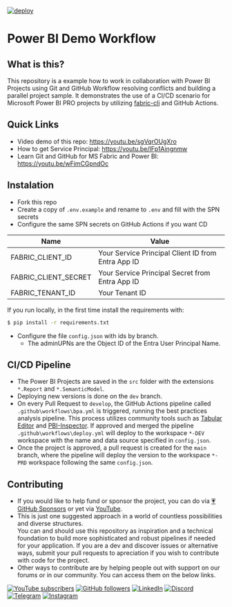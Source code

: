 [![deploy](https://github.com/alisonpezzott/merge_pbi_reports_sample/actions/workflows/deploy.yml/badge.svg)](https://github.com/alisonpezzott/merge_pbi_reports_sample/actions/workflows/deploy.yml)  
 

# Power BI Demo Workflow

## What is this?  

This repository is a example how to work in collaboration with Power BI Projects using Git and GitHub Workflow resolving conflicts and building a parallel project sample. 
It demonstrates the use of a CI/CD scenario for Microsoft Power BI PRO projects by utilizing [fabric-cli](https://aka.ms/fabric-cli) and GitHub Actions.  


## Quick Links  
- Video demo of this repo: https://youtu.be/sgVqrOUgXro  
- How to get Service Principal: https://youtu.be/IFp1Aingnmw  
- Learn Git and GitHub for MS Fabric and Power BI: https://youtu.be/wFimCGpndOc  


## Instalation 

- Fork this repo  
- Create a copy of `.env.example` and rename to `.env`  and fill with the SPN secrets    
- Configure the same SPN secrets on GitHub Actions if you want CD


|Name|Value|  
|---|---|  
|FABRIC_CLIENT_ID|Your Service Principal Client ID from Entra App ID|  
|FABRIC_CLIENT_SECRET|Your Service Principal Secret from Entra App ID|  
|FABRIC_TENANT_ID|Your Tenant ID|  


If you run locally, in the first time install the requirements with:    

```bash
$ pip install -r requirements.txt  
```

- Configure  the file `config.json` with ids by branch.  
  - The  adminUPNs are the Object ID of the Entra User Principal Name.  


## CI/CD Pipeline  

- The Power BI Projects are saved in the `src` folder with the extensions `*.Report` and `*.SemanticModel`.  
- Deploying new versions is done on the `dev` branch.  
- On every Pull Request to `develop`, the GitHub Actions pipeline called `.github\workflows\bpa.yml` is triggered, running the best practices analysis pipeline. This process utilizes community tools such as [Tabular Editor](https://github.com/TabularEditor/) and [PBI-Inspector](https://github.com/NatVanG/PBI-InspectorV2). If approved and merged the pipeline `.github\workflows\deploy.yml`  will deploy to the workspace `*-DEV` workspace with the name and data source specified in `config.json`.  
 - Once the project is approved, a pull request is created for the `main` branch, where the pipeline will deploy the version to the workspace `*-PRD` workspace following the same `config.json`.  


## Contributing  

- If you would like to help fund or sponsor the project, you can do via [💗 GitHub Sponsors](https://github.com/sponsors/alisonpezzott) or yet via [YouTube](https://youtube.com/@alisonpezzott).  
- This is just one suggested approach in a world of countless possibilities and diverse structures.  
You can and should use this repository as inspiration and a technical foundation to build more sophisticated and robust pipelines if needed for your application. If you are a dev and discover issues or alternative ways, submit your pull requests to apreciation if you wish to contribute with code for the project.  
- Other ways to contribute are by helping people out with support on our forums or in our community. You can access them on the below links.  

[![YouTube subscribers](https://img.shields.io/youtube/channel/subscribers/UCst_4Wi9DkGAc28uEPlHHHw?style=flat&logo=youtube&logoColor=ff0000&colorA=2E3440&colorB=FFFFFF)](https://www.youtube.com/@alisonpezzott?sub_confirmation=1)
[![GitHub followers](https://img.shields.io/github/followers/alisonpezzott?style=flat&logo=github&logoColor=ffffff&colorA=2E3440&colorB=FFFFFF)](https://github.com/alisonpezzott)
[![LinkedIn](https://custom-icon-badges.demolab.com/badge/LinkedIn-0A66C2?logo=linkedin-white&logoColor=fff)](https://linkedin.com/in/alisonpezzott)
[![Discord](https://img.shields.io/badge/Discord-%235865F2.svg?&logo=discord&logoColor=white)](https://discord.gg/sJTDvWz9sM)
[![Telegram](https://img.shields.io/badge/Telegram-2CA5E0?logo=telegram&logoColor=white)](https://t.me/alisonpezzott)
[![Instagram](https://img.shields.io/badge/Instagram-%23E4405F.svg?logo=Instagram&logoColor=white)](https://instagram.com/alisonpezzott)  











